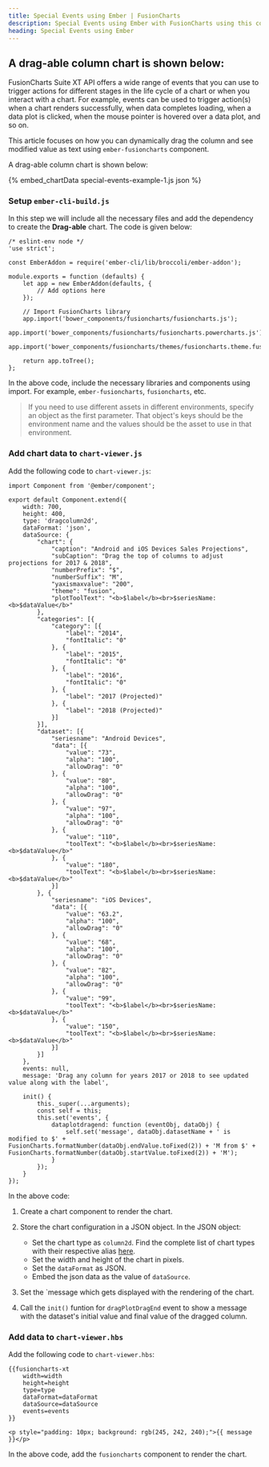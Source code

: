 ```yaml
---
title: Special Events using Ember | FusionCharts
description: Special Events using Ember with FusionCharts using this comprehensive guide. Create visually appealing applications effortlessly. Visit our website now.
heading: Special Events using Ember
---
```


## A drag-able column chart is shown below:

FusionCharts Suite XT API offers a wide range of events that you can use to trigger actions for different stages in the life cycle of a chart or when you interact with a chart. For example, events can be used to trigger action(s) when a chart renders successfully, when data completes loading, when a data plot is clicked, when the mouse pointer is hovered over a data plot, and so on.

This article focuses on how you can dynamically drag the column and see modified value as text using `ember-fusioncharts` component.

A drag-able column chart is shown below:

{% embed_chartData special-events-example-1.js json %}

### Setup `ember-cli-build.js`

In this step we will include all the necessary files and add the dependency to create the **Drag-able** chart. The code is given below:

```
/* eslint-env node */
'use strict';

const EmberAddon = require('ember-cli/lib/broccoli/ember-addon');

module.exports = function (defaults) {
    let app = new EmberAddon(defaults, {
        // Add options here
    });

    // Import FusionCharts library
    app.import('bower_components/fusioncharts/fusioncharts.js');    
    app.import('bower_components/fusioncharts/fusioncharts.powercharts.js');
    app.import('bower_components/fusioncharts/themes/fusioncharts.theme.fusion.js');    

    return app.toTree();
};
```

In the above code, include the necessary libraries and components using import. For example, `ember-fusioncharts`, `fusioncharts`, etc.

> If you need to use different assets in different environments, specify an object as the first parameter. That object's keys should be the environment name and the values should be the asset to use in that environment.

### Add chart data to `chart-viewer.js`

Add the following code to `chart-viewer.js`:

```
import Component from '@ember/component';

export default Component.extend({    
    width: 700,
    height: 400,
    type: 'dragcolumn2d',
    dataFormat: 'json',
    dataSource: {
	    "chart": {
	        "caption": "Android and iOS Devices Sales Projections",
	        "subCaption": "Drag the top of columns to adjust projections for 2017 & 2018",
	        "numberPrefix": "$",
	        "numberSuffix": "M",
	        "yaxismaxvalue": "200",
	        "theme": "fusion",
	        "plotToolText": "<b>$label</b><br>$seriesName: <b>$dataValue</b>"
	    },
	    "categories": [{
	        "category": [{
                "label": "2014",
                "fontItalic": "0"
            }, {
                "label": "2015",
                "fontItalic": "0"
            }, {
                "label": "2016",
                "fontItalic": "0"
            }, {
                "label": "2017 (Projected)"
            }, {
                "label": "2018 (Projected)"
            }]
	    }],
	    "dataset": [{
	        "seriesname": "Android Devices",
	        "data": [{
                "value": "73",
                "alpha": "100",
                "allowDrag": "0"
            }, {
                "value": "80",
                "alpha": "100",
                "allowDrag": "0"
            }, {
                "value": "97",
                "alpha": "100",
                "allowDrag": "0"
            }, {
                "value": "110",
                "toolText": "<b>$label</b><br>$seriesName: <b>$dataValue</b>"
            }, {
                "value": "180",
                "toolText": "<b>$label</b><br>$seriesName: <b>$dataValue</b>"
            }]
        }, {
            "seriesname": "iOS Devices",
            "data": [{
                "value": "63.2",
                "alpha": "100",
                "allowDrag": "0"
            }, {
                "value": "68",
                "alpha": "100",
                "allowDrag": "0"
            }, {
                "value": "82",
                "alpha": "100",
                "allowDrag": "0"
            }, {
                "value": "99",
                "toolText": "<b>$label</b><br>$seriesName: <b>$dataValue</b>"
            }, {
                "value": "150",
                "toolText": "<b>$label</b><br>$seriesName: <b>$dataValue</b>"
            }]
	    }]
	},    
    events: null,
    message: 'Drag any column for years 2017 or 2018 to see updated value along with the label',

    init() {
        this._super(...arguments);
        const self = this;
        this.set('events', {
            dataplotdragend: function (eventObj, dataObj) {
                self.set('message', dataObj.datasetName + ' is modified to $' + FusionCharts.formatNumber(dataObj.endValue.toFixed(2)) + 'M from $' + FusionCharts.formatNumber(dataObj.startValue.toFixed(2)) + 'M');
            }
        });
    }    
});
```

In the above code:

1. Create a chart component to render the chart.

2. Store the chart configuration in a JSON object. In the JSON object:
    * Set the chart type as `column2d`. Find the complete list of chart types with their respective alias [here](https://www.fusioncharts.com/dev/chart-guide/list-of-charts).
    * Set the width and height of the chart in pixels. 
    * Set the `dataFormat` as JSON.
    * Embed the json data as the value of `dataSource`.

3. Set the `message which gets displayed with the rendering of the chart.

4. Call the `init()` funtion for `dragPlotDragEnd` event to show a message with the dataset's initial value and final value of the dragged column.

### Add data to `chart-viewer.hbs`

Add the following code to `chart-viewer.hbs`:

```
{{fusioncharts-xt
    width=width
    height=height
    type=type
    dataFormat=dataFormat
    dataSource=dataSource
    events=events
}}

<p style="padding: 10px; background: rgb(245, 242, 240);">{{ message }}</p>
```

In the above code, add the `fusioncharts` component to render the chart.
